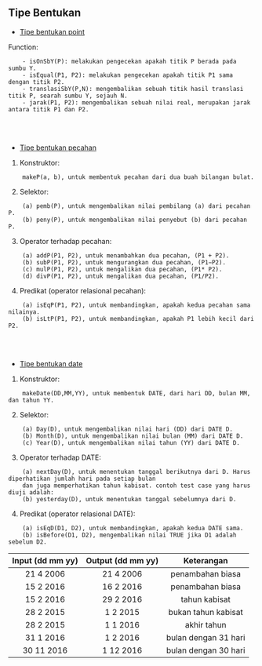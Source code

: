 ## Tipe Bentukan
* [Tipe bentukan point](/Tipe%20Bentukan/)

Function:
```
    - isOnSbY(P): melakukan pengecekan apakah titik P berada pada sumbu Y.
    - isEqual(P1, P2): melakukan pengecekan apakah titik P1 sama dengan titik P2.
    - translasiSbY(P,N): mengembalikan sebuah titik hasil translasi titik P, searah sumbu Y, sejauh N.
    - jarak(P1, P2): mengembalikan sebuah nilai real, merupakan jarak antara titik P1 dan P2.
```
<br ><br >
* [Tipe bentukan pecahan](/Tipe%20Bentukan/pecahan.lisp)
1. Konstruktor:
```
    makeP(a, b), untuk membentuk pecahan dari dua buah bilangan bulat.
```
2. Selektor:
```
    (a) pemb(P), untuk mengembalikan nilai pembilang (a) dari pecahan P.
    (b) peny(P), untuk mengembalikan nilai penyebut (b) dari pecahan P.
```
3. Operator terhadap pecahan:
```
    (a) addP(P1, P2), untuk menambahkan dua pecahan, (P1 + P2).
    (b) subP(P1, P2), untuk mengurangkan dua pecahan, (P1−P2).
    (c) mulP(P1, P2), untuk mengalikan dua pecahan, (P1* P2).
    (d) divP(P1, P2), untuk mengalikan dua pecahan, (P1/P2).
```
4. Predikat (operator relasional pecahan):
```
    (a) isEqP(P1, P2), untuk membandingkan, apakah kedua pecahan sama nilainya.
    (b) isLtP(P1, P2), untuk membandingkan, apakah P1 lebih kecil dari P2.
```
<br ><br >
* [Tipe bentukan date](/Tipe%20Bentukan/date.lisp)
1. Konstruktor: 
```
    makeDate(DD,MM,YY), untuk membentuk DATE, dari hari DD, bulan MM, dan tahun YY.
```
2. Selektor:
```
    (a) Day(D), untuk mengembalikan nilai hari (DD) dari DATE D.
    (b) Month(D), untuk mengembalikan nilai bulan (MM) dari DATE D.
    (c) Year(D), untuk mengembalikan nilai tahun (YY) dari DATE D.
```
3. Operator terhadap DATE:
```
    (a) nextDay(D), untuk menentukan tanggal berikutnya dari D. Harus diperhatikan jumlah hari pada setiap bulan 
    dan juga memperhatikan tahun kabisat. contoh test case yang harus diuji adalah:
    (b) yesterday(D), untuk menentukan tanggal sebelumnya dari D.
```
4. Predikat (operator relasional DATE):
```
    (a) isEqD(D1, D2), untuk membandingkan, apakah kedua DATE sama.
    (b) isBefore(D1, D2), mengembalikan nilai TRUE jika D1 adalah sebelum D2.
```
| Input (dd mm yy) | Output (dd mm yy) | Keterangan |
| :---: | :---: | :---: | 
| 21 4 2006 | 21 4 2006 | penambahan biasa |
| 15 2 2016 | 16 2 2016 | penambahan biasa |
| 15 2 2016 | 29 2 2016 | tahun kabisat |
| 28 2 2015 | 1 2 2015 | bukan tahun kabisat |
| 28 2 2015 | 1 1 2016 | akhir tahun |
| 31 1 2016 | 1 2 2016 | bulan dengan 31 hari |
| 30 11 2016 | 1 12 2016 | bulan dengan 30 hari |
